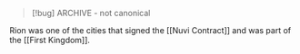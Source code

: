 > [!bug] ARCHIVE - not canonical

Rion was one of the cities that signed the [[Nuvi Contract]] and was part of the [[First Kingdom]].
